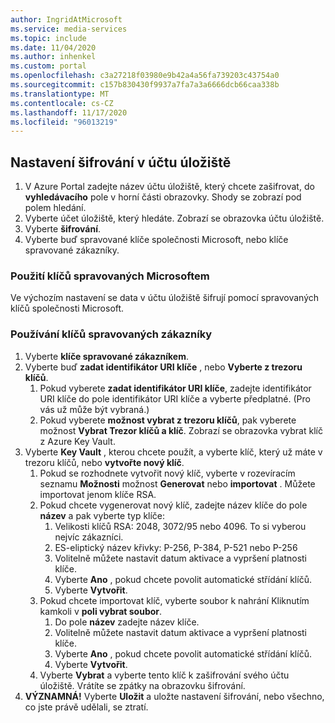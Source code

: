 ```yaml
---
author: IngridAtMicrosoft
ms.service: media-services
ms.topic: include
ms.date: 11/04/2020
ms.author: inhenkel
ms.custom: portal
ms.openlocfilehash: c3a27218f03980e9b42a4a56fa739203c43754a0
ms.sourcegitcommit: c157b830430f9937a7fa7a3a6666dcb66caa338b
ms.translationtype: MT
ms.contentlocale: cs-CZ
ms.lasthandoff: 11/17/2020
ms.locfileid: "96013219"
---
```

<!--Set the encryption on storage account in the portal-->

## <a name="set-the-encryption-on-a-storage-account"></a>Nastavení šifrování v účtu úložiště

1. V Azure Portal zadejte název účtu úložiště, který chcete zašifrovat, do **vyhledávacího** pole v horní části obrazovky.  Shody se zobrazí pod polem hledání.
1. Vyberte účet úložiště, který hledáte. Zobrazí se obrazovka účtu úložiště.
1. Vyberte **šifrování**.
1. Vyberte buď spravované klíče společnosti Microsoft, nebo klíče spravované zákazníky.

### <a name="use-microsoft-managed-keys"></a>Použití klíčů spravovaných Microsoftem

Ve výchozím nastavení se data v účtu úložiště šifrují pomocí spravovaných klíčů společnosti Microsoft.

### <a name="use-customer-managed-keys"></a>Používání klíčů spravovaných zákazníky

1. Vyberte **klíče spravované zákazníkem**.
1. Vyberte buď **zadat identifikátor URI klíče** , nebo **Vyberte z trezoru klíčů**.
    1. Pokud vyberete **zadat identifikátor URI klíče**, zadejte identifikátor URI klíče do pole identifikátor URI klíče a vyberte předplatné. (Pro vás už může být vybraná.)
    1. Pokud vyberete **možnost vybrat z trezoru klíčů**, pak vyberete možnost **Vybrat Trezor klíčů a klíč**. Zobrazí se obrazovka vybrat klíč z Azure Key Vault.
1. Vyberte **Key Vault** , kterou chcete použít, a vyberte klíč, který už máte v trezoru klíčů, nebo **vytvořte nový klíč**.
    1. Pokud se rozhodnete vytvořit nový klíč, vyberte v rozevíracím seznamu **Možnosti** možnost **Generovat** nebo **importovat** . Můžete importovat jenom klíče RSA.
    1. Pokud chcete vygenerovat nový klíč, zadejte název klíče do pole **název** a pak vyberte typ klíče:
        1. Velikosti klíčů RSA: 2048, 3072/95 nebo 4096. To si vyberou nejvíc zákazníci.
        1. ES-eliptický název křivky: P-256, P-384, P-521 nebo P-256
        1. Volitelně můžete nastavit datum aktivace a vypršení platnosti klíče.
        1. Vyberte **Ano** , pokud chcete povolit automatické střídání klíčů.
        1. Vyberte **Vytvořit**.
    1. Pokud chcete importovat klíč, vyberte soubor k nahrání Kliknutím kamkoli v **poli vybrat soubor**.
        1. Do pole **název** zadejte název klíče.
        1. Volitelně můžete nastavit datum aktivace a vypršení platnosti klíče.
        1. Vyberte **Ano** , pokud chcete povolit automatické střídání klíčů.
        1. Vyberte **Vytvořit**.
    1. Vyberte **Vybrat** a vyberte tento klíč k zašifrování svého účtu úložiště. Vrátíte se zpátky na obrazovku šifrování.
1. **VÝZNAMNÁ!** Vyberte **Uložit** a uložte nastavení šifrování, nebo všechno, co jste právě udělali, se ztratí.
